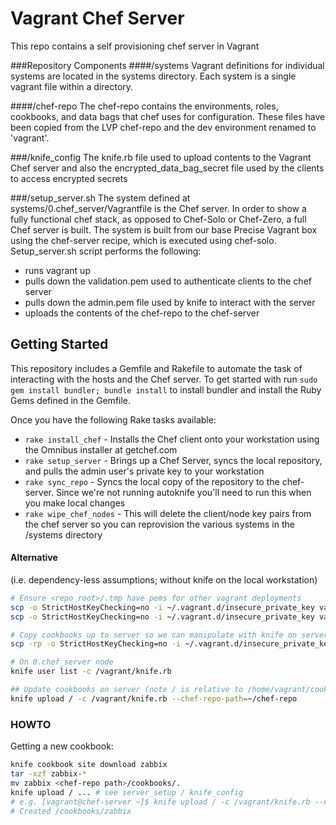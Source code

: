 Vagrant Chef Server
===================
This repo contains a self provisioning chef server in Vagrant

###Repository Components
####/systems
Vagrant definitions for individual systems are located in the systems directory.  Each system is a single vagrant file within a directory.

####/chef-repo
The chef-repo contains the environments, roles, cookbooks, and data bags that chef uses for configuration.  These files have been copied from the LVP chef-repo and the dev environment renamed to 'vagrant'.

###/knife_config
The knife.rb file used to upload contents to the Vagrant Chef server and also the encrypted_data_bag_secret file used by the clients to access encrypted secrets

###/setup_server.sh
The system defined at systems/0.chef_server/Vagrantfile is the Chef server.  In order to show a fully functional chef stack, as opposed to Chef-Solo or Chef-Zero, a full Chef server is built.  The system is built from our base Precise Vagrant box using the chef-server recipe, which is executed using chef-solo. Setup_server.sh script performs the following:
 * runs vagrant up
 * pulls down the validation.pem used to authenticate clients to the chef server
 * pulls down the admin.pem file used by knife to interact with the server
 * uploads the contents of the chef-repo to the chef-server

## Getting Started
This repository includes a Gemfile and Rakefile to automate the task of interacting with the hosts and the Chef server.  To get started with run `sudo gem install bundler; bundle install` to install bundler and install the Ruby Gems defined in the Gemfile.

Once you have the following Rake tasks available:
 * `rake install_chef` - Installs the Chef client onto your workstation using the Omnibus installer at getchef.com
 * `rake setup_server` - Brings up a Chef Server, syncs the local repository, and pulls the admin user's private key to your workstation
 * `rake sync_repo` - Syncs the local copy of the repository to the chef-server.  Since we're not running autoknife you'll need to run this when you make local changes
 * `rake wipe_chef_nodes` - This will delete the client/node key pairs from the chef server so you can reprovision the various systems in the /systems directory

#### Alternative

(i.e. dependency-less assumptions; without knife on the local workstation)

```sh
# Ensure <repo root>/.tmp have pems for other vagrant deployments
scp -o StrictHostKeyChecking=no -i ~/.vagrant.d/insecure_private_key vagrant@192.168.100.101:/home/vagrant/chef-validator.pem .tmp/validation.pem
scp -o StrictHostKeyChecking=no -i ~/.vagrant.d/insecure_private_key vagrant@192.168.100.101:/home/vagrant/admin.pem .tmp/admin.pem

# Copy cookbooks up to server so we can manipulate with knife on server...
scp -rp -o StrictHostKeyChecking=no -i ~/.vagrant.d/insecure_private_key chef-repo vagrant@192.168.100.101:/home/vagrant

# On 0.chef_server node
knife user list -c /vagrant/knife.rb

## Update cookbooks on server (note / is relative to /home/vagrant/cookbooks path)
knife upload / -c /vagrant/knife.rb --chef-repo-path=~/chef-repo
```

### HOWTO

Getting a new cookbook:

```sh
knife cookbook site download zabbix
tar -xzf zabbix-*
mv zabbix <chef-repo path>/cookbooks/.
knife upload / ... # see server_setup / knife_config
# e.g. [vagrant@chef-server ~]$ knife upload / -c /vagrant/knife.rb --chef-repo-path=~/chef-repo
# Created /cookbooks/zabbix
```
